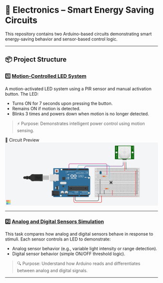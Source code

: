 # 🔌 Electronics – Smart Energy Saving Circuits

This repository contains two Arduino-based circuits demonstrating smart energy-saving behavior and sensor-based control logic.

---

## 📦 Project Structure

### 1️⃣ [Motion-Controlled LED System](1README.md)
A motion-activated LED system using a PIR sensor and manual activation button. The LED:

- Turns ON for 7 seconds upon pressing the button.
- Remains ON if motion is detected.
- Blinks 3 times and powers down when motion is no longer detected.

> ⚡ Purpose: Demonstrates intelligent power control using motion sensing.

📸 Circuit Preview  
![Circuit](MotionControlledLED.png)

---

### 2️⃣ [Analog and Digital Sensors Simulation](AnalogAndDigitalSensors/)
This task compares how analog and digital sensors behave in response to stimuli. Each sensor controls an LED to demonstrate:

- Analog sensor behavior (e.g., variable light intensity or range detection).
- Digital sensor behavior (simple ON/OFF threshold logic).

> 🔍 Purpose: Understand how Arduino reads and differentiates between analog and digital signals.

---

